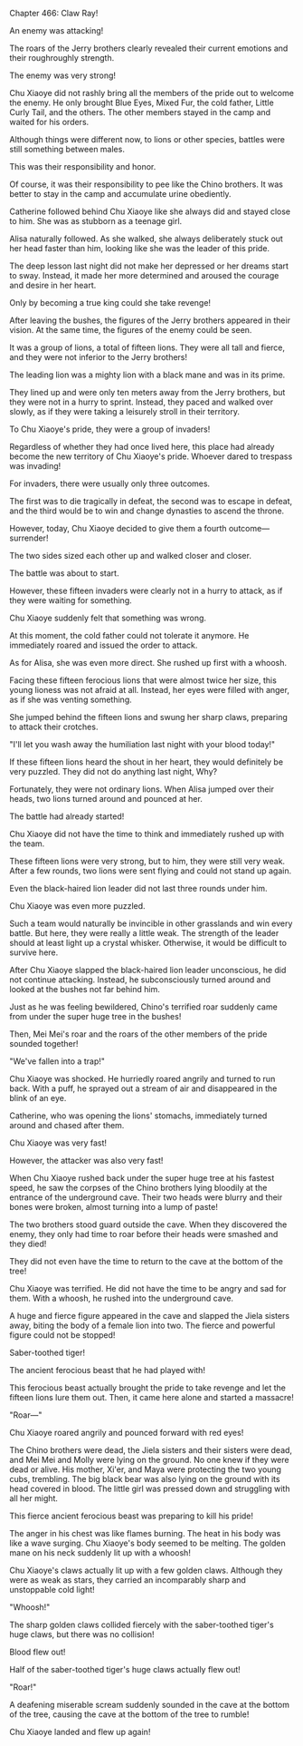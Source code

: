 Chapter 466: Claw Ray\!

An enemy was attacking\!

The roars of the Jerry brothers clearly revealed their current emotions and their roughroughly strength.

The enemy was very strong\!

Chu Xiaoye did not rashly bring all the members of the pride out to welcome the enemy. He only brought Blue Eyes, Mixed Fur, the cold father, Little Curly Tail, and the others. The other members stayed in the camp and waited for his orders.

Although things were different now, to lions or other species, battles were still something between males.

This was their responsibility and honor.

Of course, it was their responsibility to pee like the Chino brothers. It was better to stay in the camp and accumulate urine obediently.

Catherine followed behind Chu Xiaoye like she always did and stayed close to him. She was as stubborn as a teenage girl.

Alisa naturally followed. As she walked, she always deliberately stuck out her head faster than him, looking like she was the leader of this pride.

The deep lesson last night did not make her depressed or her dreams start to sway. Instead, it made her more determined and aroused the courage and desire in her heart.

Only by becoming a true king could she take revenge\!

After leaving the bushes, the figures of the Jerry brothers appeared in their vision. At the same time, the figures of the enemy could be seen.

It was a group of lions, a total of fifteen lions. They were all tall and fierce, and they were not inferior to the Jerry brothers\!

The leading lion was a mighty lion with a black mane and was in its prime.

They lined up and were only ten meters away from the Jerry brothers, but they were not in a hurry to sprint. Instead, they paced and walked over slowly, as if they were taking a leisurely stroll in their territory.

To Chu Xiaoye's pride, they were a group of invaders\!

Regardless of whether they had once lived here, this place had already become the new territory of Chu Xiaoye's pride. Whoever dared to trespass was invading\!

For invaders, there were usually only three outcomes.

The first was to die tragically in defeat, the second was to escape in defeat, and the third would be to win and change dynasties to ascend the throne.

However, today, Chu Xiaoye decided to give them a fourth outcome—surrender\!

The two sides sized each other up and walked closer and closer.

The battle was about to start.

However, these fifteen invaders were clearly not in a hurry to attack, as if they were waiting for something.

Chu Xiaoye suddenly felt that something was wrong.

At this moment, the cold father could not tolerate it anymore. He immediately roared and issued the order to attack.

As for Alisa, she was even more direct. She rushed up first with a whoosh.

Facing these fifteen ferocious lions that were almost twice her size, this young lioness was not afraid at all. Instead, her eyes were filled with anger, as if she was venting something.

She jumped behind the fifteen lions and swung her sharp claws, preparing to attack their crotches.

"I'll let you wash away the humiliation last night with your blood today\!"

If these fifteen lions heard the shout in her heart, they would definitely be very puzzled. They did not do anything last night, Why?

Fortunately, they were not ordinary lions. When Alisa jumped over their heads, two lions turned around and pounced at her.

The battle had already started\!

Chu Xiaoye did not have the time to think and immediately rushed up with the team.

These fifteen lions were very strong, but to him, they were still very weak. After a few rounds, two lions were sent flying and could not stand up again.

Even the black-haired lion leader did not last three rounds under him.

Chu Xiaoye was even more puzzled.

Such a team would naturally be invincible in other grasslands and win every battle. But here, they were really a little weak. The strength of the leader should at least light up a crystal whisker. Otherwise, it would be difficult to survive here.

After Chu Xiaoye slapped the black-haired lion leader unconscious, he did not continue attacking. Instead, he subconsciously turned around and looked at the bushes not far behind him.

Just as he was feeling bewildered, Chino's terrified roar suddenly came from under the super huge tree in the bushes\!

Then, Mei Mei's roar and the roars of the other members of the pride sounded together\!

"We've fallen into a trap\!"

Chu Xiaoye was shocked. He hurriedly roared angrily and turned to run back. With a puff, he sprayed out a stream of air and disappeared in the blink of an eye.

Catherine, who was opening the lions' stomachs, immediately turned around and chased after them.

Chu Xiaoye was very fast\!

However, the attacker was also very fast\!

When Chu Xiaoye rushed back under the super huge tree at his fastest speed, he saw the corpses of the Chino brothers lying bloodily at the entrance of the underground cave. Their two heads were blurry and their bones were broken, almost turning into a lump of paste\!

The two brothers stood guard outside the cave. When they discovered the enemy, they only had time to roar before their heads were smashed and they died\!

They did not even have the time to return to the cave at the bottom of the tree\!

Chu Xiaoye was terrified. He did not have the time to be angry and sad for them. With a whoosh, he rushed into the underground cave.

A huge and fierce figure appeared in the cave and slapped the Jiela sisters away, biting the body of a female lion into two. The fierce and powerful figure could not be stopped\!

Saber-toothed tiger\!

The ancient ferocious beast that he had played with\!

This ferocious beast actually brought the pride to take revenge and let the fifteen lions lure them out. Then, it came here alone and started a massacre\!

"Roar—"

Chu Xiaoye roared angrily and pounced forward with red eyes\!

The Chino brothers were dead, the Jiela sisters and their sisters were dead, and Mei Mei and Molly were lying on the ground. No one knew if they were dead or alive. His mother, Xi'er, and Maya were protecting the two young cubs, trembling. The big black bear was also lying on the ground with its head covered in blood. The little girl was pressed down and struggling with all her might.

This fierce ancient ferocious beast was preparing to kill his pride\!

The anger in his chest was like flames burning. The heat in his body was like a wave surging. Chu Xiaoye's body seemed to be melting. The golden mane on his neck suddenly lit up with a whoosh\!

Chu Xiaoye's claws actually lit up with a few golden claws. Although they were as weak as stars, they carried an incomparably sharp and unstoppable cold light\!

"Whoosh\!"

The sharp golden claws collided fiercely with the saber-toothed tiger's huge claws, but there was no collision\!

Blood flew out\!

Half of the saber-toothed tiger's huge claws actually flew out\!

"Roar\!"

A deafening miserable scream suddenly sounded in the cave at the bottom of the tree, causing the cave at the bottom of the tree to rumble\!

Chu Xiaoye landed and flew up again\!